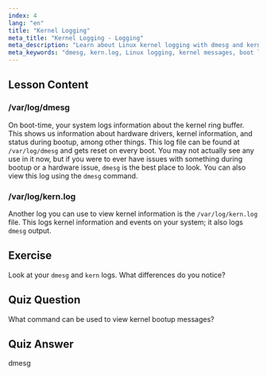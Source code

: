 ```yaml
---
index: 4
lang: "en"
title: "Kernel Logging"
meta_title: "Kernel Logging - Logging"
meta_description: "Learn about Linux kernel logging with dmesg and kern.log. Understand boot messages and hardware issues. Explore kernel logs for system insights."
meta_keywords: "dmesg, kern.log, Linux logging, kernel messages, boot log, Linux tutorial, beginner guide"
---
```


## Lesson Content

### /var/log/dmesg

On boot-time, your system logs information about the kernel ring buffer. This shows us information about hardware drivers, kernel information, and status during bootup, among other things. This log file can be found at `/var/log/dmesg` and gets reset on every boot. You may not actually see any use in it now, but if you were to ever have issues with something during bootup or a hardware issue, `dmesg` is the best place to look. You can also view this log using the `dmesg` command.

### /var/log/kern.log

Another log you can use to view kernel information is the `/var/log/kern.log` file. This logs kernel information and events on your system; it also logs `dmesg` output.

## Exercise

Look at your `dmesg` and `kern` logs. What differences do you notice?

## Quiz Question

What command can be used to view kernel bootup messages?

## Quiz Answer

dmesg
